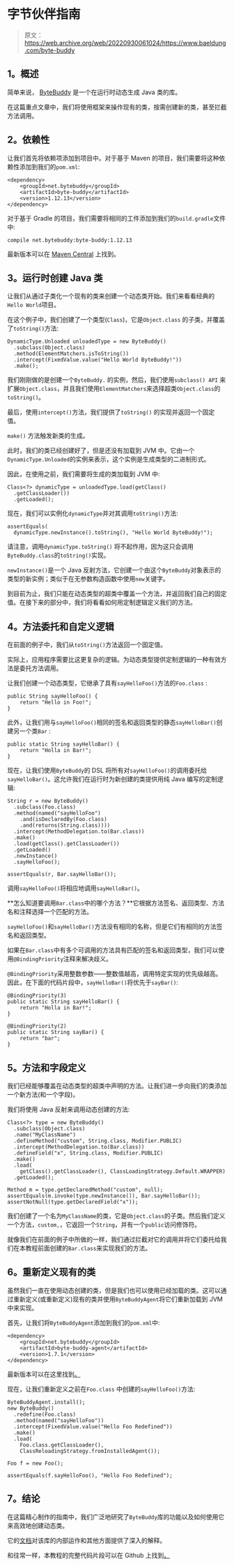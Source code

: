 # 字节伙伴指南

> 原文：<https://web.archive.org/web/20220930061024/https://www.baeldung.com/byte-buddy>

## **1。概述**

简单来说， [ByteBuddy](https://web.archive.org/web/20220820050723/http://bytebuddy.net/#/) 是一个在运行时动态生成 Java 类的库。

在这篇重点文章中，我们将使用框架来操作现有的类，按需创建新的类，甚至拦截方法调用。

## **2。依赖性**

让我们首先将依赖项添加到项目中。对于基于 Maven 的项目，我们需要将这种依赖性添加到我们的`pom.xml`:

```
<dependency>
    <groupId>net.bytebuddy</groupId>
    <artifactId>byte-buddy</artifactId>
    <version>1.12.13</version>
</dependency>
```

对于基于 Gradle 的项目，我们需要将相同的工件添加到我们的`build.gradle`文件中:

```
compile net.bytebuddy:byte-buddy:1.12.13
```

最新版本可以在 [Maven Central](https://web.archive.org/web/20220820050723/https://search.maven.org/classic/#search%7Cgav%7C1%7Cg%3A%22net.bytebuddy%22%20AND%20a%3A%22byte-buddy%22) 上找到。

## **3。运行时创建 Java 类**

让我们从通过子类化一个现有的类来创建一个动态类开始。我们来看看经典的`Hello World`项目。

在这个例子中，我们创建了一个类型(`Class`)，它是`Object.class` 的子类，并覆盖了`toString()`方法:

```
DynamicType.Unloaded unloadedType = new ByteBuddy()
  .subclass(Object.class)
  .method(ElementMatchers.isToString())
  .intercept(FixedValue.value("Hello World ByteBuddy!"))
  .make();
```

我们刚刚做的是创建一个`ByteBuddy.` 的实例，然后，我们使用`subclass() API` 来扩展`Object.class`，并且我们使用`ElementMatchers`来选择超类`Object.class`的`toString()`。

最后，使用`intercept()`方法，我们提供了`toString()` 的实现并返回一个固定值。

`make()` 方法触发新类的生成。

此时，我们的类已经创建好了，但是还没有加载到 JVM 中。它由一个`DynamicType.Unloaded`的实例来表示，这个实例是生成类型的二进制形式。

因此，在使用之前，我们需要将生成的类加载到 JVM 中:

```
Class<?> dynamicType = unloadedType.load(getClass()
  .getClassLoader())
  .getLoaded();
```

现在，我们可以实例化`dynamicType`并对其调用`toString()`方法:

```
assertEquals(
  dynamicType.newInstance().toString(), "Hello World ByteBuddy!");
```

请注意，调用`dynamicType.toString()` 将不起作用，因为这只会调用`ByteBuddy.class`的`toString()`实现。

`newInstance()`是一个 Java 反射方法，它创建一个由这个`ByteBuddy`对象表示的类型的新实例；类似于在无参数构造函数中使用`new`关键字。

到目前为止，我们只能在动态类型的超类中覆盖一个方法，并返回我们自己的固定值。在接下来的部分中，我们将看看如何用定制逻辑定义我们的方法。

## **4。方法委托和自定义逻辑**

在前面的例子中，我们从`toString()`方法返回一个固定值。

实际上，应用程序需要比这更复杂的逻辑。为动态类型提供定制逻辑的一种有效方法是委托方法调用。

让我们创建一个动态类型，它继承了具有`sayHelloFoo()`方法的`Foo.class` :

```
public String sayHelloFoo() { 
    return "Hello in Foo!"; 
}
```

此外，让我们用与`sayHelloFoo()`相同的签名和返回类型的静态`sayHelloBar()`创建另一个类`Bar` :

```
public static String sayHelloBar() { 
    return "Holla in Bar!"; 
}
```

现在，让我们使用`ByteBuddy`的 DSL 将所有对`sayHelloFoo()`的调用委托给`sayHelloBar()`。这允许我们在运行时为新创建的类提供用纯 Java 编写的定制逻辑:

```
String r = new ByteBuddy()
  .subclass(Foo.class)
  .method(named("sayHelloFoo")
    .and(isDeclaredBy(Foo.class)
    .and(returns(String.class))))        
  .intercept(MethodDelegation.to(Bar.class))
  .make()
  .load(getClass().getClassLoader())
  .getLoaded()
  .newInstance()
  .sayHelloFoo();

assertEquals(r, Bar.sayHelloBar());
```

调用`sayHelloFoo()`将相应地调用`sayHelloBar()`。

**怎么知道要调用`Bar.class`中的哪个方法？**它根据方法签名、返回类型、方法名和注释选择一个匹配的方法。

`sayHelloFoo()`和`sayHelloBar()`方法没有相同的名称，但是它们有相同的方法签名和返回类型。

如果在`Bar.class`中有多个可调用的方法具有匹配的签名和返回类型，我们可以使用`@BindingPriority`注释来解决歧义。

`@BindingPriority`采用整数参数——整数值越高，调用特定实现的优先级越高。因此，在下面的代码片段中，`sayHelloBar()`将优先于`sayBar()`:

```
@BindingPriority(3)
public static String sayHelloBar() { 
    return "Holla in Bar!"; 
}

@BindingPriority(2)
public static String sayBar() { 
    return "bar"; 
}
```

## **5。方法和字段定义**

我们已经能够覆盖在动态类型的超类中声明的方法。让我们进一步向我们的类添加一个新方法(和一个字段)。

我们将使用 Java 反射来调用动态创建的方法:

```
Class<?> type = new ByteBuddy()
  .subclass(Object.class)
  .name("MyClassName")
  .defineMethod("custom", String.class, Modifier.PUBLIC)
  .intercept(MethodDelegation.to(Bar.class))
  .defineField("x", String.class, Modifier.PUBLIC)
  .make()
  .load(
    getClass().getClassLoader(), ClassLoadingStrategy.Default.WRAPPER)
  .getLoaded();

Method m = type.getDeclaredMethod("custom", null);
assertEquals(m.invoke(type.newInstance()), Bar.sayHelloBar());
assertNotNull(type.getDeclaredField("x"));
```

我们创建了一个名为`MyClassName`的类，它是`Object.class`的子类。然后我们定义一个方法，`custom,`，它返回一个`String`，并有一个`public`访问修饰符。

就像我们在前面的例子中所做的一样，我们通过拦截对它的调用并将它们委托给我们在本教程前面创建的`Bar.class`来实现我们的方法。

## **6。重新定义现有的类**

虽然我们一直在使用动态创建的类，但是我们也可以使用已经加载的类。这可以通过重新定义(或重新定义)现有的类并使用`ByteBuddyAgent`将它们重新加载到 JVM 中来实现。

首先，让我们将`ByteBuddyAgent`添加到我们的`pom.xml`中:

```
<dependency>
    <groupId>net.bytebuddy</groupId>
    <artifactId>byte-buddy-agent</artifactId>
    <version>1.7.1</version>
</dependency>
```

最新版本可以在这里找到[。](https://web.archive.org/web/20220820050723/https://search.maven.org/classic/#search%7Cgav%7C1%7Cg%3A%22net.bytebuddy%22%20AND%20a%3A%22byte-buddy-agent%22)

现在，让我们重新定义之前在`Foo.class` 中创建的`sayHelloFoo()`方法:

```
ByteBuddyAgent.install();
new ByteBuddy()
  .redefine(Foo.class)
  .method(named("sayHelloFoo"))
  .intercept(FixedValue.value("Hello Foo Redefined"))
  .make()
  .load(
    Foo.class.getClassLoader(), 
    ClassReloadingStrategy.fromInstalledAgent());

Foo f = new Foo();

assertEquals(f.sayHelloFoo(), "Hello Foo Redefined");
```

## **7。结论**

在这篇精心制作的指南中，我们广泛地研究了`ByteBuddy`库的功能以及如何使用它来高效地创建动态类。

它的[文档](https://web.archive.org/web/20220820050723/http://bytebuddy.net/#/tutorial)对该库的内部运作和其他方面提供了深入的解释。

和往常一样，本教程的完整代码片段可以在 Github 上找到[。](https://web.archive.org/web/20220820050723/https://github.com/eugenp/tutorials/tree/master/libraries-5)